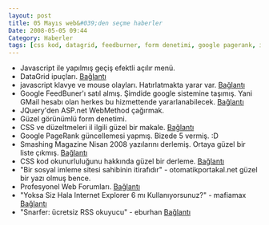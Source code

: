 ```yaml
---
layout: post
title: 05 Mayıs web&#039;den seçme haberler
Date: 2008-05-05 09:44
Category: Haberler
tags: [css kod, datagrid, feedburner, form denetimi, google pagerank, ie6, javscript, jquery, klavye olayları, RSS okuyucu, sosyal-imleme]
---
```


-   Javascript ile yapılmış geçiş efektli açılır menü.
-   DataGrid ipuçları. [Bağlantı][1]
-   javascript klavye ve mouse olayları. Hatırlatmakta yarar var.
    [Bağlantı][2]
-   Google FeedBuner'ı satıl almış. Şimdide google sistemine taşımış.
    Yani GMail hesabı olan herkes bu hizmettende yararlanabilecek.
    [Bağlantı][3]
-   JQuery'den ASP.net WebMethod çağırmak.
-   Güzel görünümlü form denetimi.
-   CSS ve düzeltmeleri il ilgili güzel bir makale. [Bağlantı][6]
-   Google PageRank güncellemesi yapmış. Bizede 5 vermiş. :D
-   Smashing Magazine Nisan 2008 yazılarını derlemiş. Ortaya güzel bir
    liste çıkmış. [Bağlantı][7]
-   CSS kod okunurluluğunu hakkında güzel bir derleme. [Bağlantı][8]
-   "Bir sosyal imleme sitesi sahibinin itirafıdır" -
    otomatikportakal.net güzel bir yazı olmuş bence.
-   Profesyonel Web Forumları. [Bağlantı][10]
-   "Yoksa Siz Hala Internet Explorer 6 mı Kullanıyorsunuz?" - mafiamax
    [Bağlantı][11]
-   "Snarfer: ücretsiz RSS okuyucu" - eburhan [Bağlantı][12]


  [1]: http://www.codedigest.com/Articles/ASPNET/77_Useful_Datagrid_Tips.aspx
    "datagrid"
  [2]: http://www.javascriptkit.com/jsref/eventkeyboardmouse.shtml
    "klavye ve mosue"
  [3]: http://googlesystem.blogspot.com/2008/04/feedburner-moves-to-google-accounts.html
    "feedburner google a taşındı"
  [6]: http://veerle.duoh.com/blog/comments/starting_with_css_and_bug_fixing_tips/
    "css ve düzeltmeler"
  [7]: http://www.smashingmagazine.com/2008/04/30/best-of-april-2008/
    "smashing magazine"
  [8]: http://www.smashingmagazine.com/2008/05/02/improving-code-readability-with-css-styleguides/
    "css kod okunurluluğu"
  [10]: http://www.smashingmagazine.com/2008/05/01/professional-web-design-forums/
    "web forumları"
  [11]: http://www.mafiamax.com/2008/05/yoksa-siz-hala-internet-explorer-6-mi.html
    "ie6 kullanmayın"
  [12]: http://www.eburhan.com/snarfer-ucretsiz-rss-okuyucu/ "Bağlantı"
